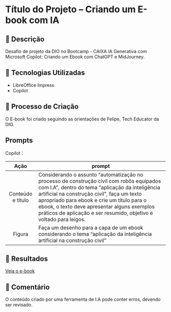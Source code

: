 # Título do Projeto – Criando um E-book com IA

## 📒 Descrição
Desafio de projeto da DIO no Bootcamp - CAIXA IA Generativa com Microsoft Copilot: Criando um Ebook com ChatGPT e MidJourney.

## 🤖 Tecnologias Utilizadas
- LibreOffice Impress
- Copilot

## 🧐 Processo de Criação
O E-book foi criado seguindo as orientações de Felipe, Tech Educator da DIO. 

## Prompts

Copilot：

|   Ação   | prompt                                                                                                                                                                                                                                                                         |
| :------: | ------------------------------------------------------------------------------------------------------------------------------------------------------------------------------------------------------------------------------------------------------------------------------------------------------------------------------------------------------------------------- |
| Conteúdo e título  | Considerando o assunto “automatização no processo de construção civil com robôs equipados com I.A”, dentro do tema “aplicação da inteligência artificial na construção civil”, faça um texto apropriado para ebook e crie um título para o ebook, o texto deve apresentar alguns exemplos práticos de aplicação e ser resumido, objetivo e voltado para leigos. |
| Figura | Faça um desenho para a capa de um ebook considerando o tema “aplicação da inteligência artificial na construção civil”                                                                                                                                                                                                                                                      |

## 🚀 Resultados

[Veja o e-book](https://github.com/Cris-Pin-Bel/Criando-E-book/blob/6f104c9847797277faa43f5ee4c002e993975d86/Ebook%20Constru%C3%A7%C3%A3o%20e%20IA.pdf)

## 💭 Comentário
O conteúdo criado por uma ferramenta de I.A pode conter erros, devendo ser revisado.
